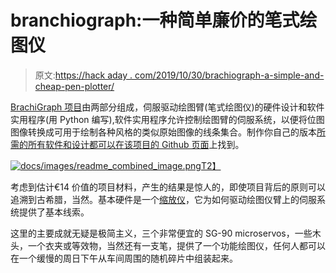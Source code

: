 # branchiograph:一种简单廉价的笔式绘图仪

> 原文:[https://hack aday . com/2019/10/30/brachiograph-a-simple-and-cheap-pen-plotter/](https://hackaday.com/2019/10/30/brachiograph-a-simple-and-cheap-pen-plotter/)

[BrachiGraph 项目](https://brachiograph.readthedocs.io/en/latest/)由两部分组成，伺服驱动绘图臂(笔式绘图仪)的硬件设计和软件实用程序(用 Python 编写),软件实用程序允许控制绘图臂的伺服系统，以便将位图图像转换成可用于绘制各种风格的类似原始图像的线条集合。制作你自己的版本[所需的所有软件和设计都可以在该项目的 Github 页面](https://github.com/evildmp/BrachioGraph)上找到。

[![docs/images/readme_combined_image.png](../Images/e4493a6bd2ca0dcdbd8707ed9469c527.png)T2】](https://github.com/evildmp/BrachioGraph/blob/master/docs/images/readme_combined_image.png)

考虑到估计€14 价值的项目材料，产生的结果是惊人的，即使项目背后的原则可以追溯到古希腊，当然。基本硬件是一个[缩放仪](https://en.wikipedia.org/wiki/Pantograph)，它为如何驱动绘图仪臂上的伺服系统提供了基本线索。

这里的主要成就无疑是极简主义，三个非常便宜的 SG-90 microservos，一些木头，一个衣夹或等效物，当然还有一支笔，提供了一个功能绘图仪，任何人都可以在一个缓慢的周日下午从车间周围的随机碎片中组装起来。